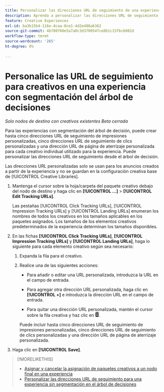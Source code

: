 ```yaml
---
title: Personalizar las direcciones URL de seguimiento de una experiencia
description: Aprenda a personalizar las direcciones URL de seguimiento para cada elemento creativo de una experiencia con segmentación del árbol de decisiones.
feature: Creative Experiences
exl-id: ba3b15b4-116e-4caa-8ce1-4d2e488a6362
source-git-commit: 4b780760e5a7a0c3d370054fce8b1c15fbc6802d
workflow-type: tm+mt
source-wordcount: '265'
ht-degree: 0%

---
```


# Personalice las URL de seguimiento para creativos en una experiencia con segmentación del árbol de decisiones

*Solo nodos de destino con creativos existentes*
*Beta cerrada*

Para las experiencias con segmentación del árbol de decisión, puede crear hasta cinco direcciones URL de seguimiento de impresiones personalizadas, cinco direcciones URL de seguimiento de clics personalizadas y una dirección URL de página de aterrizaje personalizada para cada creativo individual utilizado para la experiencia. Puede personalizar las direcciones URL de seguimiento desde el árbol de decisión.

Las direcciones URL personalizadas solo se usan para los anuncios creados a partir de la experiencia y no se guardan en la configuración creativa base de [!UICONTROL Creative Libraries].

1. Mantenga el cursor sobre la hoja/carpeta del paquete creativo debajo del nodo de destino y haga clic en **[!UICONTROL ...]** > **[!UICONTROL Edit Tracking URLs]**.

   Las pestañas [!UICONTROL Click Tracking URLs], [!UICONTROL Impression Tracking URLs] y [!UICONTROL Landing URLs] enumeran los nombres de todos los creativos en los tamaños aplicables en los paquetes asignados. Los tamaños de los elementos creativos predeterminados de la experiencia determinan los tamaños disponibles.<!-- There's no distinct "Creative Sizes" setting. -->

1. En las fichas **[!UICONTROL Click Tracking URLs]**, **[!UICONTROL Impression Tracking URLs]** y **[!UICONTROL Landing URLs]**, haga lo siguiente para cada elemento creativo según sea necesario:

   1. Expanda la fila para el creativo.

   1. Realice una de las siguientes acciones:

      * Para añadir o editar una URL personalizada, introduzca la URL en el campo de entrada.

      * Para agregar otra dirección URL personalizada, haga clic en **[!UICONTROL +]** e introduzca la dirección URL en el campo de entrada.

      * Para quitar una dirección URL personalizada, mantén el cursor sobre la fila creativa y haz clic en ![Eliminar](/help/creative/assets/delete.png "Eliminar").

      Puede incluir hasta cinco direcciones URL de seguimiento de impresiones personalizadas, cinco direcciones URL de seguimiento de clics personalizadas y una dirección URL de página de aterrizaje personalizada.

1. Haga clic en **[!UICONTROL Save]**.

>[!MORELIKETHIS]
>
>* [Asignar y cancelar la asignación de paquetes creativos a un nodo final en una experiencia](/help/creative/experiences/experience-assign-creative-bundles.md)
>* [Personalizar las direcciones URL de seguimiento para una experiencia sin segmentación en el árbol de decisiones](experience-tracking-urls-no-targeting.md)
